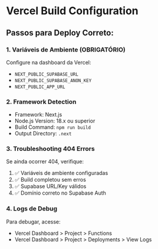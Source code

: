 # Vercel Build Configuration

## Passos para Deploy Correto:

### 1. Variáveis de Ambiente (OBRIGATÓRIO)
Configure na dashboard da Vercel:
- `NEXT_PUBLIC_SUPABASE_URL`
- `NEXT_PUBLIC_SUPABASE_ANON_KEY`
- `NEXT_PUBLIC_APP_URL`

### 2. Framework Detection
- Framework: Next.js
- Node.js Version: 18.x ou superior
- Build Command: `npm run build`
- Output Directory: `.next`

### 3. Troubleshooting 404 Errors
Se ainda ocorrer 404, verifique:
1. ✅ Variáveis de ambiente configuradas
2. ✅ Build completou sem erros
3. ✅ Supabase URL/Key válidos
4. ✅ Domínio correto no Supabase Auth

### 4. Logs de Debug
Para debugar, acesse:
- Vercel Dashboard > Project > Functions
- Vercel Dashboard > Project > Deployments > View Logs